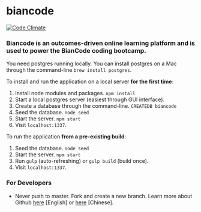 # biancode

[![Code Climate](https://codeclimate.com/github/polarizing/biancode/badges/gpa.svg)](https://codeclimate.com/github/polarizing/biancode)

### Biancode is an outcomes-driven online learning platform and is used to power the BianCode coding bootcamp.

You need postgres running locally. You can install postgres on a Mac through the command-line ```brew install postgres```.

To install and run the application on a local server **for the first time**:

1. Install node modules and packages. ```npm install```
2. Start a local postgres server (easiest through GUI interface). 
3. Create a database through the command-line. ```CREATEDB biancode```
4. Seed the database. ```node seed```
5. Start the server. ```npm start```
6. Visit ```localhost:1337```.

To run the application **from a pre-existing build**:

1. Seed the database. ```node seed```
2. Start the server. ```npm start```
3. Run ```gulp``` (auto-refreshing) or ```gulp build``` (build once).
4. Visit ```localhost:1337```.

### For Developers
- Never push to master. Fork and create a new branch. Learn more about Github [here](https://try.github.io/levels/1/challenges/1) [English] or [here](https://www.zhihu.com/question/20070065) [Chinese].
